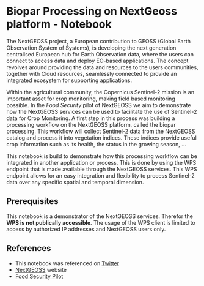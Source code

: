 # Biopar Processing on NextGeoss platform - Notebook

The NextGEOSS project, a European contribution to GEOSS (Global Earth Observation System of Systems), is developing the next generation centralised European hub for Earth Observation data, where the users can connect to access data and deploy EO-based applications. The concept revolves around providing the data and resources to the users communities, together with Cloud resources, seamlessly connected to provide an integrated ecosystem for supporting applications. 

Within the agricultural community, the Copernicus Sentinel-2 mission is an important asset for crop monitoring, making field based monitoring possible. In the *Food Security* pilot of NextGEOSS we aim to demonstrate how the NextGEOSS services can be used to facilitate the use of Sentinel-2 data for Crop Monitoring. A first step in this process was building a processing workflow on the NextGEOSS platform, called the biopar processing. This workflow will collect Sentinel-2 data from the NextGEOSS catalog and process it into vegetation indices. These indices provide useful crop information such as its health, the status in the growing season, ...

This notebook is build to demonstrate how this processing workflow can be integrated in another application or process. This is done by using the WPS endpoint that is made available through the NextGEOSS services. This WPS endpoint allows for an easy integration and flexibility to process Sentinel-2 data over any specific spatial and temporal dimension. 

## Prerequisites

This notebook is a demonstrator of the NextGEOSS services. Therefor the **WPS is not publically accessible**. The usage of the WPS client is limited to access by authorized IP addresses and NextGEOSS users only. 

## References

* This notebook was referenced on [Twitter](https://twitter.com/gp3dr0/status/1007167024831836160)
* [NextGEOSS](https://nextgeoss.eu/) website
* [Food Security Pilot](https://nextgeoss.eu/pilots/food-security/)

